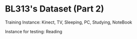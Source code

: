 #	BL313's Dataset (Part 2)

Training Instance: Kinect, TV, Sleeping, PC, Studying, NoteBook

Instance for testing: Reading
